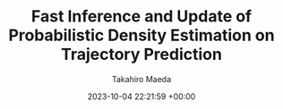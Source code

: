 ---
layout: post
title:  "Fast Inference and Update of Probabilistic Density Estimation on Trajectory Prediction"
date:   2023-10-04 22:21:59 +00:00
image: /images/2023ICCV-FlowChain.jpg
categories: research
author: "Takahiro Maeda"
authors: "<strong>Takahiro Maeda</strong> and Norimichi Ukita"
venue: "ICCV"
arxiv: https://arxiv.org/abs/2308.08824
code: https://github.com/meaten/FlowChain-ICCV2023
---